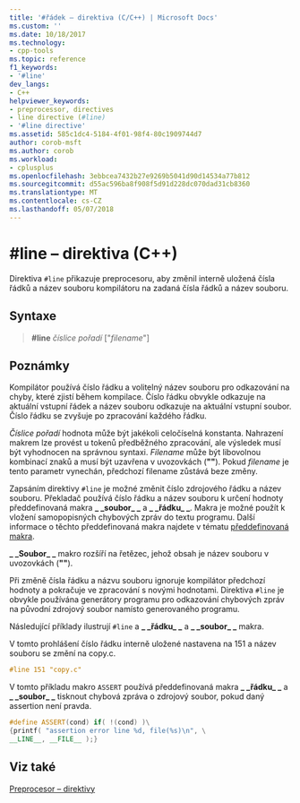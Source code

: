 ```yaml
---
title: '#řádek – direktiva (C/C++) | Microsoft Docs'
ms.custom: ''
ms.date: 10/18/2017
ms.technology:
- cpp-tools
ms.topic: reference
f1_keywords:
- '#line'
dev_langs:
- C++
helpviewer_keywords:
- preprocessor, directives
- line directive (#line)
- '#line directive'
ms.assetid: 585c1dc4-5184-4f01-98f4-80c1909744d7
author: corob-msft
ms.author: corob
ms.workload:
- cplusplus
ms.openlocfilehash: 3ebbcea7432b27e9269b5041d90d14534a77b812
ms.sourcegitcommit: d55ac596ba8f908f5d91d228dc070dad31cb8360
ms.translationtype: MT
ms.contentlocale: cs-CZ
ms.lasthandoff: 05/07/2018
---
```

# <a name="line-directive-cc"></a>#line – direktiva (C++)

Direktiva `#line` přikazuje preprocesoru, aby změnil interně uložená čísla řádků a název souboru kompilátoru na zadaná čísla řádků a název souboru.

## <a name="syntax"></a>Syntaxe

> **#line** *číslice pořadí* ["*filename*"]

## <a name="remarks"></a>Poznámky

Kompilátor používá číslo řádku a volitelný název souboru pro odkazování na chyby, které zjistí během kompilace. Číslo řádku obvykle odkazuje na aktuální vstupní řádek a název souboru odkazuje na aktuální vstupní soubor. Číslo řádku se zvyšuje po zpracování každého řádku.

*Číslice pořadí* hodnota může být jakékoli celočíselná konstanta. Nahrazení makrem lze provést u tokenů předběžného zpracování, ale výsledek musí být vyhodnocen na správnou syntaxi. *Filename* může být libovolnou kombinací znaků a musí být uzavřena v uvozovkách (**""**). Pokud *filename* je tento parametr vynechán, předchozí filename zůstává beze změny.

Zapsáním direktivy `#line` je možné změnit číslo zdrojového řádku a název souboru. Překladač používá číslo řádku a název souboru k určení hodnoty předdefinovaná makra **&#95; &#95;soubor&#95; &#95;** a **&#95; &#95;řádku&#95; &#95;**. Makra je možné použít k vložení samopopisných chybových zpráv do textu programu. Další informace o těchto předdefinovaná makra najdete v tématu [předdefinovaná makra](../preprocessor/predefined-macros.md).

**&#95; &#95;Soubor&#95; &#95;** makro rozšíří na řetězec, jehož obsah je název souboru v uvozovkách (**""**).

Při změně čísla řádku a názvu souboru ignoruje kompilátor předchozí hodnoty a pokračuje ve zpracování s novými hodnotami. Direktiva `#line` je obvykle používána generátory programu pro odkazování chybových zpráv na původní zdrojový soubor namísto generovaného programu.

Následující příklady ilustrují `#line` a **&#95; &#95;řádku&#95; &#95;** a **&#95; &#95;soubor&#95; &#95;** makra.

V tomto prohlášení číslo řádku interně uložené nastavena na 151 a název souboru se změní na copy.c.

```cpp
#line 151 "copy.c"
```

 V tomto příkladu makro `ASSERT` používá předdefinovaná makra **&#95; &#95;řádku&#95; &#95;** a **&#95; &#95;soubor&#95; &#95;** tisknout chybová zpráva o zdrojový soubor, pokud daný assertion není pravda.

```cpp
#define ASSERT(cond) if( !(cond) )\
{printf( "assertion error line %d, file(%s)\n", \
__LINE__, __FILE__ );}
```

## <a name="see-also"></a>Viz také

[Preprocesor – direktivy](../preprocessor/preprocessor-directives.md)